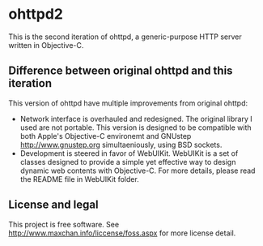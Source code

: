 ohttpd2
=======
This is the second iteration of ohttpd, a generic-purpose HTTP server written in Objective-C.

Difference between original ohttpd and this iteration
-----------------------------------------------------
This version of ohttpd have multiple improvements from original ohttpd:

* Network interface is overhauled and redesigned. The original library I used are not portable. This version is designed to be compatible with both Apple's Objective-C environemt and GNUstep <http://www.gnustep.org> simultaeniously, using BSD sockets.
* Development is steered in favor of WebUIKit. WebUIKit is a set of classes designed to provide a simple yet effective way to design dynamic web contents with Objective-C. For more details, please read the README file in WebUIKit folder.

License and legal
-----------------
This project is free software. See <http://www.maxchan.info/liccense/foss.aspx> for more license detail.
